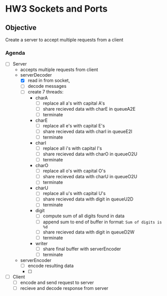 # HW3 Sockets and Ports

## Objective
Create a server to accept multiple requests from a client

### Agenda
- [ ] Server
    * accepts multiple requests from client 
    * serverDecoder
        - [x] read in from socket,
        - [ ] decode messages
        - [ ] create 7 threads: 
            * charA
                - [ ] replace all a's with capital A's
                - [ ] share recieved data with charE in queueA2E
                - [ ] terminate
            * charE
                - [ ] replace all e's with capital E's
                - [ ] share recieved data with charI in queueE2I
                - [ ] terminate
            * charI
                - [ ] replace all i's with capital I's
                - [ ] share recieved data with charO in queueO2U
                - [ ] terminate
            * charO
                - [ ] replace all o's with capital O's
                - [ ] share recieved data with charU in queueO2U
                - [ ] terminate
            * charU
                - [ ] replace all u's with capital U's
                - [ ] share recieved data with digit in queueU2D
                - [ ] terminate
            * digit
                - [ ] compute sum of all digits found in data
                - [ ] append sum to end of buffer in format: 
                    `Sum of digits is %d`
                - [ ] share recieved data with digit in queueD2W
                - [ ] terminate
            * writer
                - [ ] share final buffer with serverEncoder
                - [ ] terminate
    * serverEncoder
        - [ ] encode resulting data
        - [ ]

- [ ] Client
    - [ ] encode and send request to server
    - [ ] recieve and decode response from server